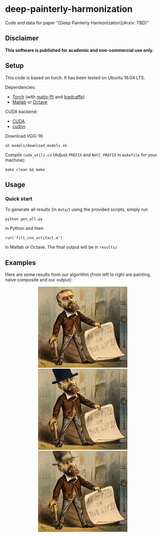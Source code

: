 # deep-painterly-harmonization
Code and data for paper "[Deep Painterly Harmonization](Arxiv: TBD)"

## Disclaimer 
**This software is published for academic and non-commercial use only.**

## Setup
This code is based on torch. It has been tested on Ubuntu 16.04 LTS.

Dependencies:
* [Torch](https://github.com/torch/torch7) (with [matio-ffi](https://github.com/soumith/matio-ffi.torch) and [loadcaffe](https://github.com/szagoruyko/loadcaffe))
* [Matlab](https://www.mathworks.com/) or [Octave](https://www.gnu.org/software/octave/)

CUDA backend:
* [CUDA](https://developer.nvidia.com/cuda-downloads)
* [cudnn](https://developer.nvidia.com/cudnn)

Download VGG-19:
```
sh models/download_models.sh
```

Compile ``cuda_utils.cu`` (Adjust ``PREFIX`` and ``NVCC_PREFIX`` in ``makefile`` for your machine):
```
make clean && make
```

## Usage
### Quick start
To generate all results (in  ``data/``) using the provided scripts, simply run
```
python gen_all.py
```
in Python and then 
```
run('filt_cnn_artifact.m')
```
in Matlab or Octave. The final output will be in ``results/``.

## Examples
Here are some results from our algorithm (from left to right are painting, naive composite and our output):
<p align='center'>
  <img src='data/0_target.jpg' width='290'/>
  <img src='data/0_naive.jpg' width='290'/>
  <img src='results/0_final_res.png' width='290'/>
</p>


